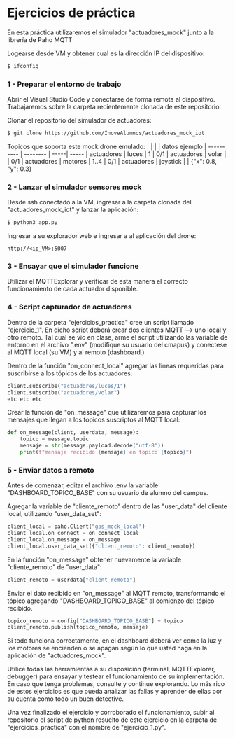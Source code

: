 # Ejercicios de práctica

En esta práctica utilizaremos el simulador "actuadores_mock" junto a la librería de Paho MQTT

Logearse desde VM y obtener cual es la dirección IP del dispositivo:
```sh
$ ifconfig
```

### 1 - Preparar el entorno de trabajo

Abrir el Visual Studio Code y conectarse de forma remota al dispositivo. Trabajaremos sobre la carpeta recientemente clonada de este repositorio.

Clonar el repositorio del simulador de actuadores:
```sh
$ git clone https://github.com/InoveAlumnos/actuadores_mock_iot
```

Topicos que soporta este mock drone emulado:
|             |          |      | datos ejemplo
| ----------  | -------- | -----| -----
|  actuadores | luces    | 1    |  0/1
|  actuadores | volar    |      |  0/1
|  actuadores | motores  | 1..4 |  0/1
|  actuadores | joystick |      |  {"x": 0.8, "y": 0.3}


### 2 - Lanzar el simulador sensores mock
Desde ssh conectado a la VM, ingresar a la carpeta clonada del "actuadores_mock_iot" y lanzar la aplicación:
```sh
$ python3 app.py
```

Ingresar a su explorador web e ingresar a al aplicación del drone:
```
http://<ip_VM>:5007
```

### 3 - Ensayar que el simulador funcione
Utilizar el MQTTExplorar y verificar de esta manera el correcto funcionamiento de cada actuador disponible. 


### 4 - Script capturador de actuadores
Dentro de la carpeta "ejercicios_practica" cree un script llamado "ejercicio_1". En dicho script deberá crear dos clientes MQTT --> uno local y otro remoto. Tal cual se vio en clase, arme el script utilizando las variable de entorno en el archivo ".env" (modifique su usuario del cmapus) y conectese al MQTT local (su VM) y al remoto (dashboard.)

Dentro de la función "on_connect_local" agregar las lineas requeridas para suscribirse a los tópicos de los actuadores:
```python
client.subscribe("actuadores/luces/1")
client.subscribe("actuadores/volar")
etc etc etc
```

Crear la función de "on_message" que utilizaremos para capturar los mensajes que llegan a los topicos suscriptos al MQTT local:
```python
def on_message(client, userdata, message):
    topico = message.topic
    mensaje = str(message.payload.decode("utf-8"))
    print(f"mensaje recibido {mensaje} en topico {topico}")
```

### 5 - Enviar datos a remoto
Antes de comenzar, editar el archivo .env la variable "DASHBOARD_TOPICO_BASE" con su usuario de alumno del campus.

Agregar la variable de "cliente_remoto" dentro de las "user_data" del cliente local, utilizando "user_data_set":
```python
client_local = paho.Client("gps_mock_local")
client_local.on_connect = on_connect_local
client_local.on_message = on_message
client_local.user_data_set({"client_remoto": client_remoto})
```

En la función "on_message" obtener nuevamente la variable "cliente_remoto" de "user_data":
```python
client_remoto = userdata["client_remoto"]
```

Enviar el dato recibido en "on_message" al MQTT remoto, transformando el tópico agregando "DASHBOARD_TOPICO_BASE" al comienzo del tópico recibido.
```python
topico_remoto = config["DASHBOARD_TOPICO_BASE"] + topico
client_remoto.publish(topico_remoto, mensaje)
```

Si todo funciona correctamente, en el dashboard deberá ver como la luz y los motores se encienden o se apagan según lo que usted haga en la aplicación de "actuadores_mock".

Utilice todas las herramientas a su disposición (terminal, MQTTExplorer, debugger) para ensayar y testear el funcionamiento de su implementación. En caso que tenga problemas, consulte y continue explorando. Lo más rico de estos ejercicios es que pueda analizar las fallas y aprender de ellas por su cuenta como todo un buen detective.

Una vez finalizado el ejercicio y corroborado el funcionamiento, subir al repositorio el script de python resuelto de este ejercicio en la carpeta de "ejercicios_practica" con el nombre de "ejercicio_1.py".
